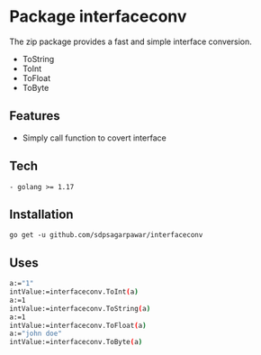 # Package interfaceconv

The zip package provides a fast and simple interface conversion.

- ToString
- ToInt
- ToFloat
- ToByte

## Features
- Simply call function to covert interface

## Tech
```
- golang >= 1.17
```
## Installation
```
go get -u github.com/sdpsagarpawar/interfaceconv
```
## Uses

```sh
a:="1"
intValue:=interfaceconv.ToInt(a)
a:=1
intValue:=interfaceconv.ToString(a)
a:=1
intValue:=interfaceconv.ToFloat(a)
a:="john doe"
intValue:=interfaceconv.ToByte(a)
```